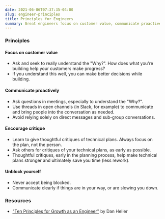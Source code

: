 ```yaml
---
date: 2021-06-06T07:37:35-04:00
slug: engineer-principles
title: Principles for Engineers
summary: Great engineers focus on customer value, communicate proactively, encourage critique, and unblock themselves.
---
```


### Principles

#### Focus on customer value

- Ask and seek to really understand the "Why?". How does what you're building help your customers make progress?
- If you understand this well, you can make better decisions while building.

#### Communicate proactively

- Ask questions in meetings, especially to understand the "Why?".
- Use threads in open channels (in Slack, for example) to communicate and bring people into the conversation as needed.
- Avoid relying solely on direct messages and sub-group conversations.

#### Encourage critique

- Learn to give thoughtful critiques of technical plans. Always focus on the plan, not the person.
- Ask others for critiques of your technical plans, as early as possible.
- Thoughtful critiques, early in the planning process, help make technical plans stronger and ultimately save you time (less rework).

#### Unblock yourself

- Never accept being blocked.
- Communicate clearly if things are in your way, or are slowing you down.

### Resources

- ["Ten Principles for Growth as an Engineer"](https://medium.com/@daniel.heller/ten-principles-for-growth-69015e08c35b) by Dan Heller
